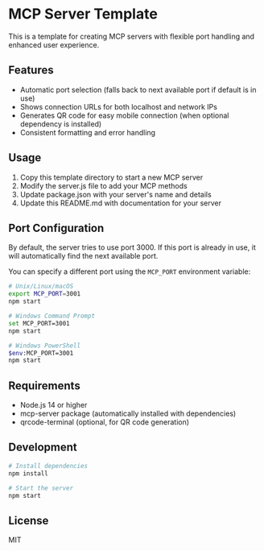 # MCP Server Template

This is a template for creating MCP servers with flexible port handling and enhanced user experience.

## Features

- Automatic port selection (falls back to next available port if default is in use)
- Shows connection URLs for both localhost and network IPs
- Generates QR code for easy mobile connection (when optional dependency is installed)
- Consistent formatting and error handling

## Usage

1. Copy this template directory to start a new MCP server
2. Modify the server.js file to add your MCP methods
3. Update package.json with your server's name and details
4. Update this README.md with documentation for your server

## Port Configuration

By default, the server tries to use port 3000. If this port is already in use, it will automatically find the next available port.

You can specify a different port using the `MCP_PORT` environment variable:

```bash
# Unix/Linux/macOS
export MCP_PORT=3001
npm start

# Windows Command Prompt  
set MCP_PORT=3001
npm start

# Windows PowerShell
$env:MCP_PORT=3001
npm start
```

## Requirements

- Node.js 14 or higher
- mcp-server package (automatically installed with dependencies)
- qrcode-terminal (optional, for QR code generation)

## Development

```bash
# Install dependencies
npm install

# Start the server
npm start
```

## License

MIT